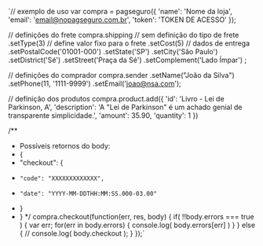 `// exemplo de uso
var compra = pagseguro({
  'name': 'Nome da loja',
  'email': 'email@nopagseguro.com.br',
  'token': 'TOKEN DE ACESSO'
});

// definições do frete
compra.shipping
  // sem definição do tipo de frete
  .setType(3)
  // define valor fixo para o frete
  .setCost(5)
  // dados de entrega
  .setPostalCode('01001-000')
  .setState('SP')
  .setCity('São Paulo')
  .setDistrict('Sé')
  .setStreet('Praça da Sé')
  .setComplement('Lado Ímpar')
;

// definições do comprador
compra.sender
  .setName("João da Silva")
  .setPhone(11, '1111-9999')
  .setEmail('joao@nsa.com');

// definição dos produtos
compra.product.add({
  'id': 'Livro - Lei de Parkinson, A',
  'description': 'A "Lei de Parkinson" é um achado genial de transparente simplicidade.',
  'amount': 35.90,
  'quantity': 1
})

/**
 * Possíveis retornos do body:
 * {
 *   "checkout": {
 *     "code": "XXXXXXXXXXXXX",
 *     "date": "YYYY-MM-DDTHH:MM:SS.000-03.00"
 *   }
 * }
 */
compra.checkout(function(err, res, body) {
  if( !!body.errors === true ) {
    var err;
    for(err in body.errors) {
      console.log( body.errors[err] )
    }
  }
  else {
    // 
    console.log( body.checkout );
  }
});`